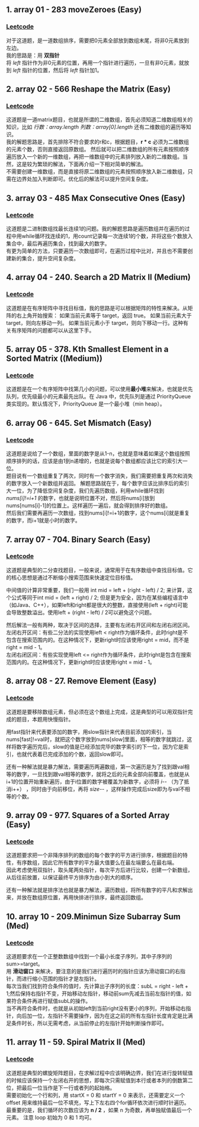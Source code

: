  ## 1. array 01 - 283 moveZeroes (Easy)
### [Leetcode](https://leetcode.com/problems/move-zeroes/description/) 
对于这道题，是一道数组排序，需要把0元素全部放到数组末尾，将非0元素放到左边。  
我的思路是：用 **双指针**  
将 *left* 指针作为非0元素的位置，再用一个指针进行遍历，一旦有非0元素，就放到 *left* 指针的位置，然后将 *left* 指针加1。 

## 2. array 02 - 566 Reshape the Matrix (Easy)
### [Leetcode](https://leetcode.com/problems/reshape-the-matrix/description/) 
这道题是一道matrix题目，也就是所谓的二维数组，首先必须知道二维数组相关的知识，比如 *行数：array.length 列数：array[0].length*
还有二维数组的遍历等知识。  
我的解题思路是，首先排除不符合要求的r和c，根据题目，**r * c** 必须为二维数组的元素个数，否则直接返回原数组。 
然后就可以把二维数组的所有元素按照顺序遍历放入一个新的一维数组，再把一维数组中的元素排列放入新的二维数组。当然，这是较为繁琐的解法，下面再介绍一下相对简单的解法。  
不需要创建一维数组，而是直接将原二维数组的元素按照顺序放入新二维数组，只需在边界处加入判断即可。优化后的解法可以提升空间复杂度。

## 3. array 03 - 485 Max Consecutive Ones (Easy)
### [Leetcode](https://leetcode.com/problems/max-consecutive-ones/description/)
这道题是二进制数组找最长连续1的问题。我的解题思路是遍历数组并在遍历的过程中用while循环找连续的1，用count记录每一次连续1的个数，并将这些个数放入集合中，最后再遍历集合，找到最大的数字。  
有更为简单的方法，只要遍历一次数组即可，在遍历过程中比对，并且也不需要创建新的集合，提升空间复杂度。

## 4. array 04 - 240. Search a 2D Matrix II (Medium)
### [Leetcode](https://leetcode.com/problems/search-a-2d-matrix-ii/)
这道题是在有序矩阵中寻找目标值，我的思路是可以根据矩阵的特性来解决。从矩阵的右上角开始搜索： 如果当前元素等于 target，返回 true。 如果当前元素大于 target，则向左移动一列。 如果当前元素小于 target，则向下移动一行。这种有关有序矩阵的问题都可以从这里下手。

## 5. array 05 - 378. Kth Smallest Element in a Sorted Matrix ((Medium))
### [Leetcode](https://leetcode.com/problems/kth-smallest-element-in-a-sorted-matrix/description/)
这道题是在一个有序矩阵中找第几小的问题，可以使用**最小堆**来解决，也就是优先队列，优先级最小的元素最先出队。在 Java 中，优先队列是通过 PriorityQueue 类实现的。默认情况下，PriorityQueue 是一个最小堆（min heap）。

## 6. array 06 - 645. Set Mismatch (Easy)
### [Leetcode](https://leetcode.com/problems/set-mismatch/description/)
这道题是说给了一个数组，里面的数字是从1-n，也就是意味着如果这个数组按照顺序排列的话，应该是由1到n递增的，也就是说每个数组都应该比它的索引大一位。  
题目说有一个数组重复了两次，同时有一个数字消失，我们需要把重复两次和消失的数字放入一个新数组并返回。 
解题思路就在于，每个数字应该比排序后的索引大一位，为了降低空间复杂度，我们先遍历数组，利用while循环找到 *nums[i]!=i+1* 的数字，也就是说明位置不对，然后将nums[i]放到nums[nums[i]-1]的位置上。这样遍历一遍后，就会得到排序好的数组。  
然后我们需要再遍历一次数组，找到nums[i]!=i+1的数字，这个nums[i]就是重复的数字，而i+1就是小时的数字。

## 7. array 07 - 704. Binary Search (Easy)
### [Leetcode](https://leetcode.com/problems/binary-search/description/)
这道题是典型的二分查找题目，一般来说，通常用于在有序数组中查找目标值。它的核心思想是通过不断缩小搜索范围来快速定位目标值。  

中间值的计算非常重要，我们一般用 int mid = left + (right - left) / 2; 来计算，这个公式等同于int mid = (left + right) / 2; 但是更为安全，因为在某些编程语言中（如Java、C++），如果left和right都是很大的整数，直接使用(left + right)可能会导致整数溢出。使用left + (right - left) / 2可以避免这个问题。  

然后解法一般有两种，取决于区间的选择，主要有左闭右开区间和左闭右闭区间。  
左闭右开区间：有些二分法的实现使用left < right作为循环条件，此时right是不包含在搜索范围内的。在这种情况下，更新right时应该使用right = mid，而不是right = mid - 1。  
左闭右闭区间：有些实现使用left <= right作为循环条件，此时right是包含在搜索范围内的。在这种情况下，更新right时应该使用right = mid - 1。

## 8. array 08 - 27. Remove Element (Easy)
### [Leetcode](https://leetcode.com/problems/remove-element/description/)
这道题是要移除数组元素，但必须在这个数组上完成，这是典型的可以用双指针完成的题目，本题用快慢指针。  

用fast指针来代表要添加的数字，用slow指针来代表目前添加的索引，当nums[fast]!=val时，就把这个数字放到nums[slow]里面，相等的数字就跳过，这样将数字遍历完后，slow的值是已经添加完毕的数字索引的下一位，因为它是索引，也就代表着已完成添加的个数，返回slow即可。  

还有一种解法就是暴力解法，需要遍历两遍数组，第一次遍历是为了找到跟val相等的数字，一旦找到跟val相等的数字，就将之后的元素全部向前覆盖，也就是从i+1的位置开始重新遍历，由于i位置的数字被覆盖为新数字，必须将 *i--* （为了抵消i++） ，同时由于向前移位，再将 *size--* ，这样操作完成后size即为与val不相等的个数。

## 9. array 09 - 977. Squares of a Sorted Array (Easy)
### [Leetcode](https://leetcode.com/problems/squares-of-a-sorted-array/description/)
这道题要求把一个非降序排列的数组的每个数字的平方进行排序，根据题目的特性，有序数组，因此它所有数字的平方最大值要么在最左端要么在最右端。  
因此考虑使用双指针，取头尾两处指针，每次平方后进行比较，创建一个新数组，从后往前放置，以保证最终平方排序为由小到大的顺序。  

还有一种解法就是排序法也就是暴力解法，遍历数组，将所有数字的平凡和求解出来，并放在数组原位置，再用快排进行排序，最终返回数组。

## 10. array 10 - 209.Minimun Size Subarray Sum (Med)
### [Leetcode](https://leetcode.com/problems/minimum-size-subarray-sum/description/)
这道题要求在一个正整数数组中找到一个最小长度子序列，其中子序列的sum>=target。  
用 **滑动窗口** 来解决，要注意的是我们进行遍历时的指针应该为滑动窗口的右指针，而进行缩小范围的指针才是左指针。  
每次当我们找到符合条件的值时，先计算出子序列的长度：subL = right - left + 1;然后保持右指针不变，开始移动左指针，移动前sum先减去当前左指针的值，如果符合条件再进行赋值subL的操作。  
当不再符合条件时，也就是从初始left到当前right没有更小的序列，开始移动右指针，向后加一位，左指针不需要操作，因为在这之前的所有左指针长度肯定是比满足条件时长，所以无需考虑，从当前停止的左指针开始判断操作即可。  


## 11. array 11 - 59. Spiral Matrix II (Med)
### [Leetcode](https://leetcode.com/problems/spiral-matrix-ii/description/)
这道题是典型的螺旋矩阵题目，在求解过程中应该明确边界，我们在进行旋转赋值的时候应该保持一个左闭右开的思想，即每次只需赋值到本行或者本列的倒数第二位，把最后一位当作是下一行或者列的起始格。  
需要初始化一个行和列，用 startX = 0 和 startY = 0 来表示，还需要定义一个 offset 用来维持最后一位不填充，写上下左右四个for循环依次进行顺时针遍历。  
最重要的是，我们循环的次数应该为 **n / 2** ，如果 n 为奇数，再单独赋值最后一个元素。 注意 loop 初始为 0 和 1 均可。



